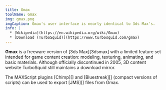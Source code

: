 ```yaml
---
title: Gmax
toolName: Gmax
img: gmax.png
imgCaption: Gmax's user interface is nearly identical to 3ds Max's.
info: |
  * [Wikipedia](https://en.wikipedia.org/wiki/Gmax)
  * [Download (TurboSquid)](https://www.turbosquid.com/gmax)
---
```

**Gmax** is a freeware version of [3ds Max][3dsmax] with a limited feature set intended for game content creation: modeling, texturing, animating, and basic materials. Although officially discontinued in 2005, 3D content website TurboSquid still maintains a download mirror.

The MAXScript plugins [Chimp][] and [Bluestreak][] (compact versions of scripts) can be used to export [JMS][] files from Gmax.
